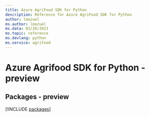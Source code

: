 ```yaml
---
title: Azure AgriFood SDK for Python
description: Reference for Azure AgriFood SDK for Python
author: lmazuel
ms.author: lmazuel
ms.data: 03/28/2023
ms.topic: reference
ms.devlang: python
ms.service: agrifood
---
```

# Azure Agrifood SDK for Python - preview
## Packages - preview
[!INCLUDE [packages](agrifood-index.md)]